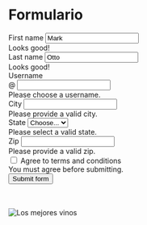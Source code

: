 <!doctype html>
<html lang="en">
  <head>
    <meta charset="utf-8">
    <meta name="viewport" content="width=device-width, initial-scale=1">
    <title>Bootstrap demo</title>
    <link href="https://cdn.jsdelivr.net/npm/bootstrap@5.3.0/dist/css/bootstrap.min.css" rel="stylesheet" integrity="sha384-9ndCyUaIbzAi2FUVXJi0CjmCapSmO7SnpJef0486qhLnuZ2cdeRhO02iuK6FUUVM" crossorigin="anonymous">
    <script src="https://cdn.jsdelivr.net/npm/bootstrap@5.3.0/dist/js/bootstrap.bundle.min.js" integrity="sha384-geWF76RCwLtnZ8qwWowPQNguL3RmwHVBC9FhGdlKrxdiJJigb/j/68SIy3Te4Bkz" crossorigin="anonymous"></script>
  </head>
  <body>
    <h1>Formulario</h1>
    <!-- CONTENEDOR PRINCIPAL-->
    <div class="container-sm">
        <!--Formulario-->
        <form class="row g-3 needs-validation" novalidate>
            <div class="col-md-4">
              <label for="validationCustom01" class="form-label">First name</label>
              <input type="text" class="form-control" id="validationCustom01" value="Mark" required>
              <div class="valid-feedback">
                Looks good!
              </div>
            </div>
            <div class="col-md-4">
              <label for="validationCustom02" class="form-label">Last name</label>
              <input type="text" class="form-control" id="validationCustom02" value="Otto" required>
              <div class="valid-feedback">
                Looks good!
              </div>
            </div>
            <div class="col-md-4">
              <label for="validationCustomUsername" class="form-label">Username</label>
              <div class="input-group has-validation">
                <span class="input-group-text" id="inputGroupPrepend">@</span>
                <input type="text" class="form-control" id="validationCustomUsername" aria-describedby="inputGroupPrepend" required>
                <div class="invalid-feedback">
                  Please choose a username.
                </div>
              </div>
            </div>
            <div class="col-md-6">
              <label for="validationCustom03" class="form-label">City</label>
              <input type="text" class="form-control" id="validationCustom03" required>
              <div class="invalid-feedback">
                Please provide a valid city.
              </div>
            </div>
            <div class="col-md-3">
              <label for="validationCustom04" class="form-label">State</label>
              <select class="form-select" id="validationCustom04" required>
                <option selected disabled value="">Choose...</option>
                <option>...</option>
              </select>
              <div class="invalid-feedback">
                Please select a valid state.
              </div>
            </div>
            <div class="col-md-3">
              <label for="validationCustom05" class="form-label">Zip</label>
              <input type="text" class="form-control" id="validationCustom05" required>
              <div class="invalid-feedback">
                Please provide a valid zip.
              </div>
            </div>
            <div class="col-12">
              <div class="form-check">
                <input class="form-check-input" type="checkbox" value="" id="invalidCheck" required>
                <label class="form-check-label" for="invalidCheck">
                  Agree to terms and conditions
                </label>
                <div class="invalid-feedback">
                  You must agree before submitting.
                </div>
              </div>
            </div>
            <div class="col-12">
              <button class="btn btn-primary" type="submit">Submit form</button>
            </div>
          </form>
        <!--fin del formulario-->
        <br><br>
        <img src="../IMAGES/CASA-MADERO-2V-2018 (1).jpg" class="img-fluid" alt="Los mejores vinos">
      </div>
      <!--FIN DEL CONTENEDOR PRINCIPAL-->

  </body>
</html>
